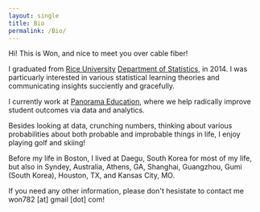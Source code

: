 ```yaml
---
layout: single
title: Bio
permalink: /Bio/
---
```


Hi! This is Won, and nice to meet you over cable fiber!

I graduated from [Rice University](https://www.rice.edu)  [Department of Statistics](https://statistics.rice.edu), in 2014.
I was particuarly interested in various statistical learning theories and communicating insights succiently and gracefully.

I currently work at [Panorama Education](https://www.panoramaed.com), where we help radically improve student outcomes via data and analytics.

Besides looking at data, crunching numbers, thinking about various probabilities about both probable and improbable things in life,
I enjoy playing golf and skiing!

Before my life in Boston, I lived at Daegu, South Korea for most of my life, but also in Syndey, Australia, Athens, GA, Shanghai, Guangzhou, Gumi (South Korea), Houston, TX, and Kansas City, MO.

If you need any other information, please don't hesistate to contact me won782 [at] gmail [dot] com!